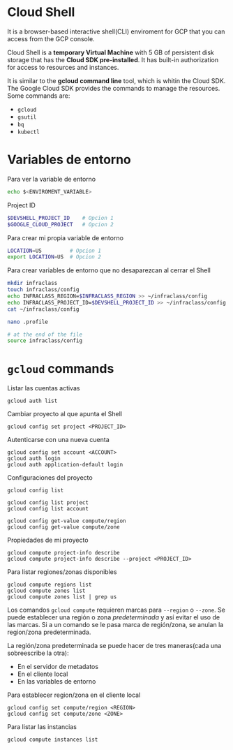 # Cloud Shell

It is a browser-based interactive shell(CLI) enviroment for GCP that you can access from the GCP console.

Cloud Shell is a **temporary Virtual Machine** with 5 GB of persistent disk storage that has the **Cloud SDK pre-installed**. It has built-in authorization for access to resources and instances.

It is similar to the **gcloud command line** tool, which is whitin the Cloud SDK. The Google Cloud SDK provides the commands to manage the resources. Some commands are:

- `gcloud`
- `gsutil`
- `bq`
- `kubectl`


# Variables de entorno

Para ver la variable de entorno

```sh
echo $<ENVIROMENT_VARIABLE>
```

Project ID

```sh
$DEVSHELL_PROJECT_ID    # Opcion 1
$GOOGLE_CLOUD_PROJECT   # Opcion 2
```

Para crear mi propia variable de entorno

```sh
LOCATION=US         # Opcion 1
export LOCATION=US  # Opcion 2
```

Para crear variables de entorno que no desaparezcan al cerrar el Shell

```sh
mkdir infraclass
touch infraclass/config
echo INFRACLASS_REGION=$INFRACLASS_REGION >> ~/infraclass/config
echo INFRACLASS_PROJECT_ID=$DEVSHELL_PROJECT_ID >> ~/infraclass/config
cat ~/infraclass/config
```
```sh
nano .profile

# at the end of the file
source infraclass/config
```

# `gcloud` commands

Listar las cuentas activas
```
gcloud auth list
```

Cambiar proyecto al que apunta el Shell
```
gcloud config set project <PROJECT_ID>
```

Autenticarse con una nueva cuenta
```
gcloud config set account <ACCOUNT>
gcloud auth login
gcloud auth application-default login
```

Configuraciones del proyecto
```
gcloud config list

gcloud config list project
gcloud config list account

gcloud config get-value compute/region
gcloud config get-value compute/zone
```


Propiedades de mi proyecto
```
gcloud compute project-info describe
gcloud compute project-info describe --project <PROJECT_ID>
```


Para listar regiones/zonas disponibles

```
gcloud compute regions list
gcloud compute zones list
gcloud compute zones list | grep us
```

Los comandos `gcloud compute` requieren marcas para `--region` o `--zone`. Se puede establecer una región o zona *predeterminada* y así evitar el uso de las marcas. Si a un comando se le pasa marca de región/zona, se anulan la region/zona predeterminada. 

La región/zona predeterminada se puede hacer de tres maneras(cada una sobreescribe la otra):
- En el servidor de metadatos
- En el cliente local
- En las variables de entorno

Para establecer region/zona en el cliente local

```
gcloud config set compute/region <REGION>
gcloud config set compute/zone <ZONE>
```

Para listar las instancias

```
gcloud compute instances list
```
